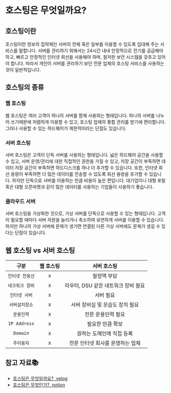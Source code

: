 # 호스팅은 무엇일까요?

## 호스팅이란
호스팅이란 정보의 집약체인 서버의 전체 혹은 일부를 이용할 수 있도록 임대해 주는 서비스를 말합니다.
서버를 관리하기 위해서는 24시간 내내 안정적으로 전기를 공급해야 하고, 빠르고 안정적인 인터넷 회선을 사용해야 하며, 철저한 보안 시스템을 갖추고 있어야 합니다.
따라서 개인이 서버를 관리하기 보단 전문 업체의 호스팅 서비스를 사용하는것이 일반적입니다.

## 호스팅의 종류

### 웹 호스팅
웹 호스팅은 여러 고객이 하나의 서버를 함께 사용하는 형태입니다.
하나의 서버를 나누어 쓰기때문에 저렴하게 이용할 수 있고, 호스팅 업체의 통합 관리를 받기에 편리합니다.
그러나 사용할 수 있는 하드웨어가 제한적이라는 단점도 있습니다.

### 서버 호스팅
서버 호스팅은 고객이 단독 서버를 사용하는 형태입니다.
넓은 하드웨어 공간을 사용할 수 있고, 서버 운영/관리에 대한 직접적인 권한을 가질 수 있고, 
저장 공간이 부족하면 데이터 저장 공간이 부족하면 하드디스크를 하나 더 추가할 수 있습니다.
또한, 인터넷 회선 용량이 부족하면 더 많은 데이터를 전송할 수 있도록 회선 용량을 추가할 수 있습니다.
하지만 단독으로 서버를 이용하는 만큼 비용이 높은 편입니다.
대기업이나 대형 포탈 혹은 대형 오픈마켓과 같이 많은 데이터를 사용하는 기업들이 사용하기 좋습니다.

### 클라우드 서버
서버 호스팅을 가상화한 것으로, 가상 서버를 단독으로 사용할 수 있는 형태입니다.
고객이 필요할 때마다 서버 자원을 늘리거나 축소하여 유연하게 서버를 이용할 수 있습니다.
하지만 하나의 가상 서버에 문제가 생기면 연결된 다른 가상 서버에도 문제가 생길 수 있다는 단점이 있습니다.

## 웹 호스팅 vs 서버 호스팅
| 구분 | 웹 호스팅 | 서버 호스팅 |
| :---: | :---: | :---: |
| `인터넷 전용선` | x | 월정액 부담 |
| `네크워크 장비` | x | 라우터, DSU 같은 네트워크 장비 필요 |
| `인터넷 서버` | x | 서버 필요 |
| `서버설치장소` | x | 서버 장비실 및 온습도 장치 필요 |
| `운용인력` | x | 전문 운용인력 필요 |
| `IP Address` | x | 필요한 만큼 확보 |
| `Domain` | x | 원하는 도메인에 직접 등록 |
| `주이용자` | x | 전문 인터넷 회사를 운영하는 업체 |

## 참고 자료📚
- [호스팅은 무엇일까요? ,velog](https://velog.io/@sejong202/%ED%98%B8%EC%8A%A4%ED%8C%85%EC%9D%80-%EB%AC%B4%EC%97%87%EC%9D%BC%EA%B9%8C%EC%9A%94)
- [호스팅은 무엇인가?, notion](https://www.notion.so/1fb34a4cc2244777b98c717d2c740354)
